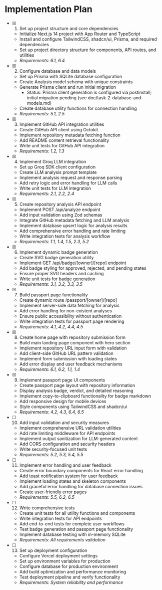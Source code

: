# Implementation Plan

- [x] 1. Set up project structure and core dependencies
  - Initialize Next.js 14 project with App Router and TypeScript
  - Install and configure TailwindCSS, shadcn/ui, Prisma, and required dependencies
  - Set up project directory structure for components, API routes, and utilities
  - _Requirements: 6.1, 6.4_

- [x] 2. Configure database and data models
  - Set up Prisma with SQLite database configuration
  - Create Analysis model schema with unique constraints
  - Generate Prisma client and run initial migration
    - Status: Prisma client generation is configured via postinstall; initial migration pending (see doc/task-2-database-and-models.md)
  - Create database utility functions for connection handling
  - _Requirements: 5.1, 2.5_

- [x] 3. Implement GitHub API integration utilities
  - Create GitHub API client using Octokit
  - Implement repository metadata fetching function
  - Add README content retrieval functionality
  - Write unit tests for GitHub API integration
  - _Requirements: 1.2, 1.3_

- [x] 4. Implement Groq LLM integration
  - Set up Groq SDK client configuration
  - Create LLM analysis prompt template
  - Implement analysis request and response parsing
  - Add retry logic and error handling for LLM calls
  - Write unit tests for LLM integration
  - _Requirements: 2.1, 2.2, 2.4_

- [x] 5. Create repository analysis API endpoint
  - Implement POST /api/analyze endpoint
  - Add input validation using Zod schemas
  - Integrate GitHub metadata fetching and LLM analysis
  - Implement database upsert logic for analysis results
  - Add comprehensive error handling and rate limiting
  - Write integration tests for analysis workflow
  - _Requirements: 1.1, 1.4, 1.5, 2.3, 5.2_

- [x] 6. Implement dynamic badge generation
  - Create SVG badge generation utility
  - Implement GET /api/badge/[owner]/[repo] endpoint
  - Add badge styling for approved, rejected, and pending states
  - Ensure proper SVG headers and caching
  - Write unit tests for badge generation
  - _Requirements: 3.1, 3.2, 3.3, 3.5_

- [x] 7. Build passport page functionality
  - Create dynamic route /passport/[owner]/[repo]
  - Implement server-side data fetching for analysis
  - Add error handling for non-existent analyses
  - Ensure public accessibility without authentication
  - Write integration tests for passport page rendering
  - _Requirements: 4.1, 4.2, 4.4, 4.5_

- [x] 8. Create home page with repository submission form
  - Build main landing page component with hero section
  - Implement repository URL input form with validation
  - Add client-side GitHub URL pattern validation
  - Implement form submission with loading states
  - Add error display and user feedback mechanisms
  - _Requirements: 6.1, 6.2, 1.1, 1.4_

- [x] 9. Implement passport page UI components
  - Create passport page layout with repository information
  - Display analysis badge, verdict, and detailed reasoning
  - Implement copy-to-clipboard functionality for badge markdown
  - Add responsive design for mobile devices
  - Style components using TailwindCSS and shadcn/ui
  - _Requirements: 4.2, 4.3, 6.4, 6.5_

- [ ] 10. Add input validation and security measures
  - Implement comprehensive URL validation utilities
  - Add rate limiting middleware for API endpoints
  - Implement output sanitization for LLM-generated content
  - Add CORS configuration and security headers
  - Write security-focused unit tests
  - _Requirements: 5.2, 5.3, 5.4, 5.5_

- [ ] 11. Implement error handling and user feedback
  - Create error boundary components for React error handling
  - Add toast notification system for user feedback
  - Implement loading states and skeleton components
  - Add graceful error handling for database connection issues
  - Create user-friendly error pages
  - _Requirements: 5.5, 6.2, 6.5_

- [ ] 12. Write comprehensive tests
  - Create unit tests for all utility functions and components
  - Write integration tests for API endpoints
  - Add end-to-end tests for complete user workflows
  - Test badge generation and passport page functionality
  - Implement database testing with in-memory SQLite
  - _Requirements: All requirements validation_

- [ ] 13. Set up deployment configuration
  - Configure Vercel deployment settings
  - Set up environment variables for production
  - Configure database for production environment
  - Add build optimization and performance monitoring
  - Test deployment pipeline and verify functionality
  - _Requirements: System reliability and performance_
